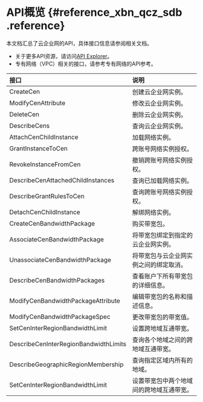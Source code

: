 # API概览 {#reference_xbn_qcz_sdb .reference}

本文档汇总了云企业网的API，具体接口信息请参阅相关文档。

-   关于更多API资源，请访问[API Explorer](https://api.aliyun.com/)。
-   专有网络（VPC）相关的接口，请参考专有网络的API参考。

|接口|说明|
|:-|:-|
|CreateCen|创建云企业网实例。|
|ModifyCenAttribute|修改云企业网实例。|
|DeleteCen|删除云企业网实例。|
|DescribeCens|查询云企业网实例。|
|AttachCenChildInstance|加载网络实例。|
|GrantInstanceToCen|跨账号网络实例授权。|
|RevokeInstanceFromCen|撤销跨账号网络实例授权。|
|DescribeCenAttachedChildInstances|查询已加载网络实例。|
|DescribeGrantRulesToCen|查询跨账号网络实例授权。|
|DetachCenChildInstance|解绑网络实例。|
|CreateCenBandwidthPackage|购买带宽包。|
|AssociateCenBandwidthPackage|将带宽包绑定到指定的云企业网实例。|
|UnassociateCenBandwidthPackage|将带宽包与云企业网实例之间的绑定取消。|
|DescribeCenBandwidthPackages|查看账户下所有带宽包的详细信息。|
|ModifyCenBandwidthPackageAttribute|编辑带宽包的名称和描述信息。|
|ModifyCenBandwidthPackageSpec|更改带宽包的带宽值。|
|SetCenInterRegionBandwidthLimit|设置跨地域互通带宽。|
|DescribeCenInterRegionBandwidthLimits|查询各个地域之间的跨地域互通带宽。|
|DescribeGeographicRegionMembership|查询指定区域内所有的地域。|
|SetCenInterRegionBandwidthLimit|设置带宽包中两个地域间的跨地域互通带宽。|


